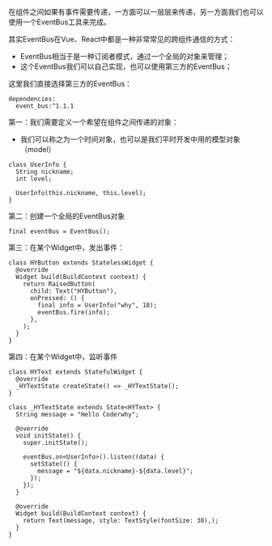 在组件之间如果有事件需要传递，一方面可以一层层来传递，另一方面我们也可以使用一个EventBus工具来完成。

其实EventBus在Vue、React中都是一种非常常见的跨组件通信的方式：

- EventBus相当于是一种订阅者模式，通过一个全局的对象来管理；
- 这个EventBus我们可以自己实现，也可以使用第三方的EventBus；

这里我们直接选择第三方的EventBus：

```
dependencies:
  event_bus:^1.1.1
```
第一：我们需要定义一个希望在组件之间传递的对象：

- 我们可以称之为一个时间对象，也可以是我们平时开发中用的模型对象（model）

```
class UserInfo {
  String nickname;
  int level;
  
  UserInfo(this.nickname, this.level);
}
```
第二：创建一个全局的EventBus对象

```
final eventBus = EventBus();
```
第三：在某个Widget中，发出事件：

```
class HYButton extends StatelessWidget {
  @override
  Widget build(BuildContext context) {
    return RaisedButton(
      child: Text("HYButton"),
      onPressed: () {
        final info = UserInfo("why", 18);
        eventBus.fire(info);
      },
    );
  }
}
```
第四：在某个Widget中，监听事件

```
class HYText extends StatefulWidget {
  @override
  _HYTextState createState() => _HYTextState();
}

class _HYTextState extends State<HYText> {
  String message = "Hello Coderwhy";

  @override
  void initState() {
    super.initState();

    eventBus.on<UserInfo>().listen((data) {
      setState(() {
        message = "${data.nickname}-${data.level}";
      });
    });
  }

  @override
  Widget build(BuildContext context) {
    return Text(message, style: TextStyle(fontSize: 30),);
  }
}
```
